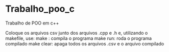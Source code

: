 # Trabalho_poo_c
Trabalho de POO em c++

Coloque os arquivos csv junto dos arquivos .cpp e .h e, utilizando o makefile, use:
make : compila o programa
make run: roda o programa compilado
make clear: apaga todos os arquivos .csv e o arquivo compilado
